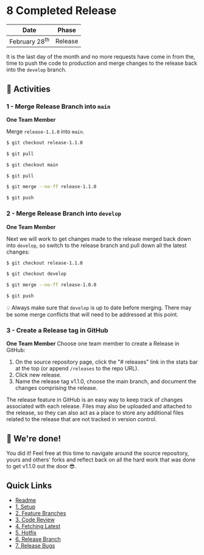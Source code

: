 # 8 Completed Release

| Date | Phase |
| --- | --- |
| February 28<sup>th</sup> | Release |

It is the last day of the month and no more requests have come in from the, time to push the code to production and merge changes to the release back into the `develop` branch.

## :running: Activities

### 1 - Merge Release Branch into `main`

__One Team Member__

Merge `release-1.1.0` into `main`.

```sh
$ git checkout release-1.1.0

$ git pull

$ git checkout main

$ git pull

$ git merge --no-ff release-1.1.0

$ git push
```


### 2 - Merge Release Branch into `develop`

__One Team Member__

Next we will work to get changes made to the release merged back down into `develop`, so switch to the release branch and pull down all the latest changes:
```sh
$ git checkout release-1.1.0

$ git checkout develop

$ git merge --no-ff release-1.0.0

$ git push
```

:bulb: Always make sure that `develop` is up to date before merging. There may be some merge conflicts that will need to be addressed at this point.


### 3 - Create a Release tag in GitHub

__One Team Member__
Choose one team member to create a Release in GitHub:

1. On the source repository page, click the "# releases" link in the stats bar at the top (or append `/releases` to the repo URL).
2. Click new release.
3. Name the release tag v1.1.0, choose the main branch, and document the changes comprising the release.

The release feature in GitHub is an easy way to keep track of changes associated with each release. Files may also be uploaded and attached to the release, so they can also act as a place to store any additional files related to the release that are not tracked in version control.


## :tada: We're done!

You did it! Feel free at this time to navigate around the source repository, yours and others' forks and reflect back on all the hard work that was done to get v1.1.0 out the door :sunglasses:.

## Quick Links

- [Readme](../readme.md)
- [1. Setup](1-setup.md)
- [2. Feature Branches](2-feature-branches.md)
- [3. Code Review](3-code-review.md)
- [4. Fetching Latest](4-fetching-latest.md)
- [5. Hotfix](5-hotfix.md)
- [6. Release Branch](6-release-branch.md)
- [7. Release Bugs](7-release-bugs.md)
